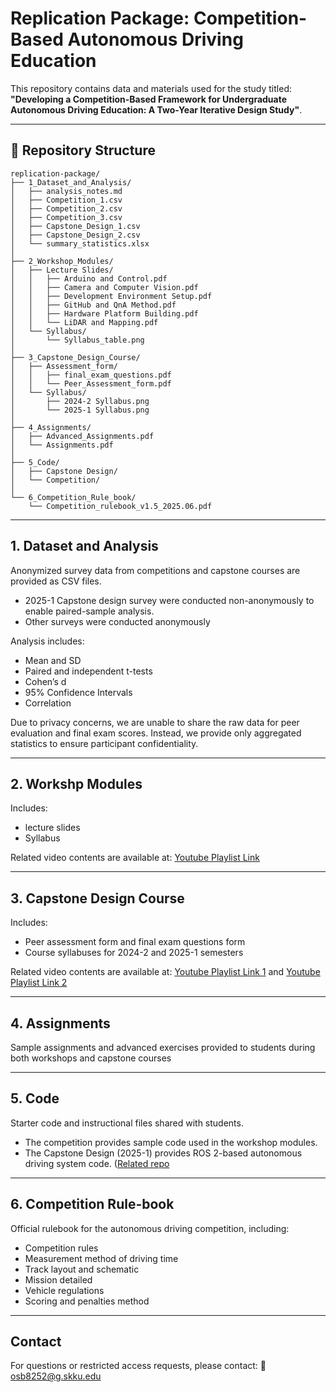 # Replication Package: Competition-Based Autonomous Driving Education

This repository contains data and materials used for the study titled:  
**"Developing a Competition-Based Framework for Undergraduate Autonomous Driving Education: A Two-Year Iterative Design Study"**.

---

## 📁 Repository Structure

```
replication-package/
├── 1_Dataset_and_Analysis/
│   ├── analysis_notes.md
│   ├── Competition_1.csv
│   ├── Competition_2.csv
│   ├── Competition_3.csv
│   ├── Capstone_Design_1.csv
│   ├── Capstone_Design_2.csv
│   └── summary_statistics.xlsx
│
├── 2_Workshop_Modules/
│   ├── Lecture Slides/
│   │   ├── Arduino and Control.pdf
│   │   ├── Camera and Computer Vision.pdf
│   │   ├── Development Environment Setup.pdf
│   │   ├── GitHub and QnA Method.pdf
│   │   ├── Hardware Platform Building.pdf
│   │   └── LiDAR and Mapping.pdf
│   └── Syllabus/
│       └── Syllabus_table.png
│
├── 3_Capstone_Design_Course/
│   ├── Assessment_form/
│   │   ├── final_exam_questions.pdf
│   │   └── Peer_Assessment_form.pdf
│   └── Syllabus/
│       ├── 2024-2 Syllabus.png
│       └── 2025-1 Syllabus.png
│
├── 4_Assignments/
│   ├── Advanced_Assignments.pdf
│   └── Assignments.pdf
│
├── 5_Code/
│   ├── Capstone Design/
│   └── Competition/
│
└── 6_Competition_Rule_book/
    └── Competition_rulebook_v1.5_2025.06.pdf
```

---

## 1. Dataset and Analysis

Anonymized survey data from competitions and capstone courses are provided as CSV files. 

- 2025-1 Capstone design survey were conducted non-anonymously to enable paired-sample analysis.
- Other surveys were conducted anonymously


Analysis includes:

- Mean and SD
- Paired and independent t-tests
- Cohen’s d
- 95% Confidence Intervals
- Correlation

Due to privacy concerns, we are unable to share the raw data for peer evaluation and final exam scores. Instead, we provide only aggregated statistics to ensure participant confidentiality.

---

## 2. Workshp Modules

Includes:

- lecture slides
- Syllabus

Related video contents are available at: [Youtube Playlist Link](https://youtube.com/playlist?list=PLIyoAG_PPqRdchsJlDibNFsI55hPlu30l&si=RNHlnRjVJGODCvB4)

---

## 3. Capstone Design Course

Includes:

- Peer assessment form and final exam questions form
- Course syllabuses for 2024-2 and 2025-1 semesters

Related video contents are available at: [Youtube Playlist Link 1](https://www.youtube.com/playlist?list=PLIyoAG_PPqRfhqFnaGwwP4ROqpAk9VcMI) and [Youtube Playlist Link 2](https://www.youtube.com/playlist?list=PLIyoAG_PPqRemDN7lFsWcU-SAKQBk8Tfe)

---

## 4. Assignments

Sample assignments and advanced exercises provided to students during both workshops and capstone courses

---

## 5. Code

Starter code and instructional files shared with students.

- The competition provides sample code used in the workshop modules.
- The Capstone Design (2025-1) provides ROS 2-based autonomous driving system code. ([Related repo](https://github.com/SKKUAutoLab/ros2_autonomous_vehicle_book)

---


## 6. Competition Rule-book

Official rulebook for the autonomous driving competition, including:

- Competition rules
- Measurement method of driving time
- Track layout and schematic
- Mission detailed
- Vehicle regulations
- Scoring and penalties method

---


## Contact

For questions or restricted access requests, please contact: 📧 osb8252@g.skku.edu
